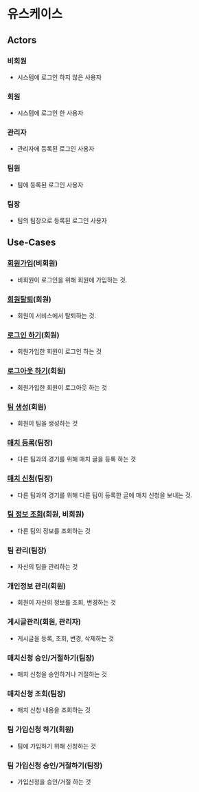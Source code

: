 # 유스케이스

## Actors


### 비회원
- 시스템에 로그인 하지 않은 사용자

### 회원
- 시스템에 로그인 한 사용자

### 관리자
- 관리자에 등록된 로그인 사용자

### 팀원
- 팀에 등록된 로그인 사용자

### 팀장
- 팀의 팀장으로 등록된 로그인 사용자

## Use-Cases


### [회원가입](uc001-SignUp.md)(비회원)
- 비회원이 로그인을 위해 회원에 가입하는 것.

### [회원탈퇴](uc002-SignOut.md)(회원)
- 회원이 서비스에서 탈퇴하는 것.

### [로그인 하기](uc003-LogIn)(회원)
- 회원가입한 회원이 로그인 하는 것

### [로그아웃 하기](uc004-LogOut)(회원)
- 회원가입한 회원이 로그아웃 하는 것

### [팀 생성](uc005-MakeTeam)(회원)
- 회원이 팀을 생성하는 것

### [매치 등록](uc006-AddMatching)(팀장)
- 다른 팀과의 경기를 위해 매치 글을 등록 하는 것

### [매치 신청](uc007-MatchingApply)(팀장)
- 다른 팀과의 경기를 위해 다른 팀이 등록한 글에 매치 신청을 보내는 것.

### [팀 정보 조회](uc008-TeamInfo)(회원, 비회원)
- 다른 팀의 정보를 조회하는 것

### 팀 관리(팀장)
- 자신의 팀을 관리하는 것

### 개인정보 관리(회원)
- 회원이 자신의 정보를 조회, 변경하는 것

### 게시글관리(회원, 관리자)
- 게시글을 등록, 조회, 변경, 삭제하는 것

### 매치신청 승인/거절하기(팀장)
- 매치 신청을 승인하거나 거절하는 것

### 매치신청 조회(팀장)
- 매치 신청 내용을 조회하는 것

### 팀 가입신청 하기(회원)
- 팀에 가입하기 위해 신청하는 것

### 팀 가입신청 승인/거절하기(팀장)
- 가입신청을 승인/거절 하는 것




